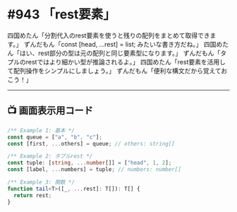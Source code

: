 # #943 「rest要素」

四国めたん「分割代入のrest要素を使うと残りの配列をまとめて取得できます。」
ずんだもん「const [head, ...rest] = list; みたいな書き方だね。」
四国めたん「はい、rest部分の型は元の配列と同じ要素型になります。」
ずんだもん「タプルのrestではより細かい型が推論されるよ。」
四国めたん「rest要素を活用して配列操作をシンプルにしましょう。」
ずんだもん「便利な構文だから覚えておこう！」

---

## 📺 画面表示用コード

```typescript
/** Example 1: 基本 */
const queue = ["a", "b", "c"];
const [first, ...others] = queue; // others: string[]

/** Example 2: タプルrest */
const tuple: [string, ...number[]] = ["head", 1, 2];
const [label, ...numbers] = tuple; // numbers: number[]

/** Example 3: 関数 */
function tail<T>([_, ...rest]: T[]): T[] {
  return rest;
}
```
